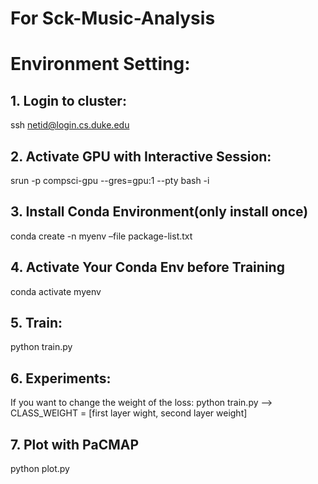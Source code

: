 # For Sck-Music-Analysis

# Environment Setting:
## 1. Login to cluster:
ssh netid@login.cs.duke.edu

## 2. Activate GPU with Interactive Session:
srun -p compsci-gpu --gres=gpu:1 --pty bash -i

## 3. Install Conda Environment(only install once)
conda create -n myenv –file package-list.txt

## 4. Activate Your Conda Env before Training
conda activate myenv

## 5. Train:
python train.py

## 6. Experiments:

If you want to change the weight of the loss:
python train.py --> CLASS_WEIGHT = [first layer wight, second layer weight]

## 7. Plot with PaCMAP
python plot.py
